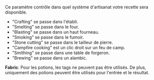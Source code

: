Ce paramètre contrôle dans quel système d'artisanat votre recette sera disponible.

* "Crafting" se passe dans l'établi.
* "Smelting" se passe dans le four.
* "Blasting" se passe dans un haut fourneau.
* "Smoking" se passe dans le fumoir.
* "Stone cutting" se passe dans le tailleur de pierre.
* "Campfire cooking" est un clic droit sur un feu de camp.
* "Smithing" se passe dans une table de forgeron.
* "Brewing" se passe dans un alambic.

**Fabric**:
Pour les potions, les tags ne peuvent pas être utilisés.
De plus, uniquement des potions peuvent être utilisés pour l'entrée et le résultat.